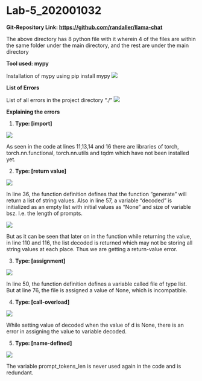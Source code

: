 # Lab-5_202001032

**Git-Repository Link: https://github.com/randaller/llama-chat**

The above directory has 8 python file with it wherein 4 of the files are within the same folder under the main directory, and the rest are under the main directory

**Tool used: mypy**

Installation of mypy using pip install mypy
<img src="https://user-images.githubusercontent.com/95064151/225282207-3fb0662e-ff68-4318-864b-e54a60b3cacc.png">

**List of Errors**

List of all errors in the project directory “./”
<img src="https://user-images.githubusercontent.com/95064151/225291177-5ed76829-6d0c-45ea-97f7-a4fd53b5dedd.png">

**Explaining the errors**

1) **Type: [import]** 

<img src="https://user-images.githubusercontent.com/95064151/225285442-955455f8-217d-4968-956a-2bf84b61b7e5.png">

As seen in the code at lines 11,13,14 and 16 there are libraries of torch, torch.nn.functional, torch.nn.utils and tqdm which have not been installed yet.  


2) **Type: [return value]** 
<img src="https://user-images.githubusercontent.com/95064151/225286202-c0e831f2-0687-4b7b-bcb9-0d9e02d7c85f.png">

In line 36, the function definition defines that the function “generate” will return a list of string values. Also in line 57, a variable “decoded” is initialized as an empty list with initial values as “None” and size of variable bsz. I.e. the length of prompts.


<img src="https://user-images.githubusercontent.com/95064151/225285813-860e36b8-f308-4e3f-9257-4836507875bc.png">

But as it can be seen that later on in the function while returning the value, in line 110 and 116, the list decoded is returned which may not be storing all string values at each place. Thus we are getting a return-value error.

3) **Type: [assignment]** 

<img src="https://user-images.githubusercontent.com/95064151/225286979-1b54b45e-216f-497c-a086-ffda8d677f9b.png">

In line 50, the function definition defines a variable called file of type list. But at line 76, the file is assigned a value of None, which is incompatible.

4) **Type: [call-overload]** 

<img src="https://user-images.githubusercontent.com/95064151/225287839-96c4ec73-8aa5-4126-8fef-a1e9539f57f0.png">

While setting value of decoded when the value of d is None, there is an error in assigning the value to variable decoded.

5) **Type: [name-defined]** 

<img src="https://user-images.githubusercontent.com/95064151/225291459-d270f5fa-de10-45f0-889c-7734f4d89c01.png">

The variable prompt_tokens_len is never used again in the code and is redundant.
